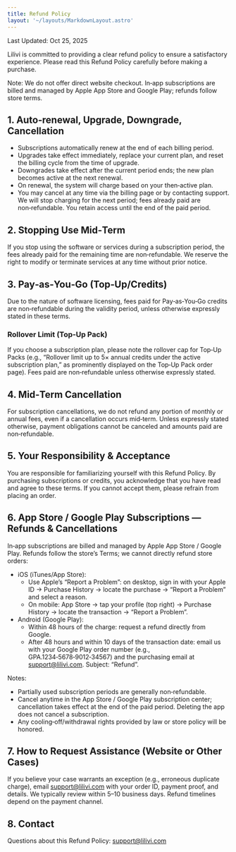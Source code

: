 ```yaml
---
title: Refund Policy
layout: '~/layouts/MarkdownLayout.astro'
---
```


Last Updated: Oct 25, 2025

Lilivi is committed to providing a clear refund policy to ensure a satisfactory experience. Please read this Refund Policy carefully before making a purchase.

Note: We do not offer direct website checkout. In‑app subscriptions are billed and managed by Apple App Store and Google Play; refunds follow store terms.

## 1. Auto‑renewal, Upgrade, Downgrade, Cancellation

- Subscriptions automatically renew at the end of each billing period.
- Upgrades take effect immediately, replace your current plan, and reset the billing cycle from the time of upgrade.
- Downgrades take effect after the current period ends; the new plan becomes active at the next renewal.
- On renewal, the system will charge based on your then‑active plan.
- You may cancel at any time via the billing page or by contacting support. We will stop charging for the next period; fees already paid are non‑refundable. You retain access until the end of the paid period.

## 2. Stopping Use Mid‑Term

If you stop using the software or services during a subscription period, the fees already paid for the remaining time are non‑refundable. We reserve the right to modify or terminate services at any time without prior notice.

## 3. Pay‑as‑You‑Go (Top‑Up/Credits)

Due to the nature of software licensing, fees paid for Pay‑as‑You‑Go credits are non‑refundable during the validity period, unless otherwise expressly stated in these terms.

### Rollover Limit (Top‑Up Pack)

If you choose a subscription plan, please note the rollover cap for Top‑Up Packs (e.g., “Rollover limit up to 5× annual credits under the active subscription plan,” as prominently displayed on the Top‑Up Pack order page). Fees paid are non‑refundable unless otherwise expressly stated.

## 4. Mid‑Term Cancellation

For subscription cancellations, we do not refund any portion of monthly or annual fees, even if a cancellation occurs mid‑term. Unless expressly stated otherwise, payment obligations cannot be canceled and amounts paid are non‑refundable.

## 5. Your Responsibility & Acceptance

You are responsible for familiarizing yourself with this Refund Policy. By purchasing subscriptions or credits, you acknowledge that you have read and agree to these terms. If you cannot accept them, please refrain from placing an order.

## 6. App Store / Google Play Subscriptions — Refunds & Cancellations

In‑app subscriptions are billed and managed by Apple App Store / Google Play. Refunds follow the store’s Terms; we cannot directly refund store orders:

- iOS (iTunes/App Store):
  - Use Apple’s “Report a Problem”: on desktop, sign in with your Apple ID → Purchase History → locate the purchase → “Report a Problem” and select a reason.
  - On mobile: App Store → tap your profile (top right) → Purchase History → locate the transaction → “Report a Problem”.
- Android (Google Play):
  - Within 48 hours of the charge: request a refund directly from Google.
  - After 48 hours and within 10 days of the transaction date: email us with your Google Play order number (e.g., GPA.1234‑5678‑9012‑34567) and the purchasing email at [support@lilivi.com](mailto:support@lilivi.com). Subject: “Refund”.

Notes:

- Partially used subscription periods are generally non‑refundable.
- Cancel anytime in the App Store / Google Play subscription center; cancellation takes effect at the end of the paid period. Deleting the app does not cancel a subscription.
- Any cooling‑off/withdrawal rights provided by law or store policy will be honored.

## 7. How to Request Assistance (Website or Other Cases)

If you believe your case warrants an exception (e.g., erroneous duplicate charge), email [support@lilivi.com](mailto:support@lilivi.com) with your order ID, payment proof, and details. We typically review within 5–10 business days. Refund timelines depend on the payment channel.

## 8. Contact

Questions about this Refund Policy: [support@lilivi.com](mailto:support@lilivi.com)
